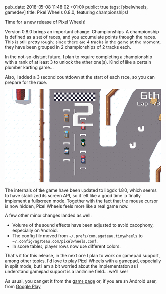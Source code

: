 pub_date: 2018-05-08 11:48:02 +01:00
public: true
tags: [pixelwheels, gamedev]
title: Pixel Wheels 0.8.0, featuring championships!

Time for a new release of Pixel Wheels!

Version 0.8.0 brings an important change: Championships! A championship is defined as a set of races, and you accumulate points through the races. This is still pretty rough: since there are 4 tracks in the game at the moment, they have been grouped in 2 championships of 2 tracks each.

In the not-so-distant future, I plan to require completing a championship with a rank of at least 3 to unlock the other one(s). Kind of like a certain plumber karting game...

Also, I added a 3 second countdown at the start of each race, so you can prepare for the race.

![3... 2...](countdown.png)

<!-- break -->

The internals of the game have been updated to libgdx 1.8.0, which seems to have stabilized its screen API, so it felt like a good time to finally implement a fullscreen mode. Together with the fact that the mouse cursor is now hidden, Pixel Wheels feels more like a real game now.

A few other minor changes landed as well:

- Volume of the sound effects have been adjusted to avoid cacophony, especially on Android.
- The config file moved from `~/.prefs/com.agateau.tinywheels` to `~/.config/agateau.com/pixelwheels.conf`.
- In score tables, player rows now use different colors.

That's it for this release, in the next one I plan to work on gamepad support, among other topics. I'd love to play Pixel Wheels with a gamepad, especially in split mode, but I am a bit worried about the implementation as I understand gamepad support is a landmine field... we'll see!

As usual, you can get it from the [game page](/projects/pixelwheels) or, if you are an Android user, from [Google Play](https://play.google.com/apps/testing/com.agateau.tinywheels.android).
